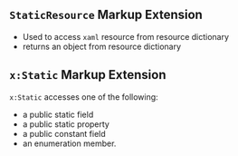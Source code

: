 ## `StaticResource` Markup Extension
* Used to access `xaml` resource from resource dictionary
* returns an object from resource dictionary

## `x:Static` Markup Extension
`x:Static` accesses one of the following:
* a public static field
* a public static property
* a public constant field
* an enumeration member.
